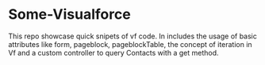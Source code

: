 # Some-Visualforce

This repo showcase quick snipets of vf code.
In includes the usage of basic attributes like form, pageblock, pageblockTable, the concept of iteration in Vf and a custom controller to query Contacts with a get method.
